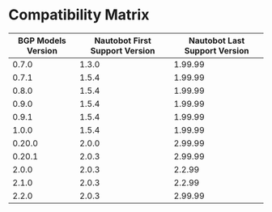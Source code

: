 # Compatibility Matrix

| BGP Models Version | Nautobot First Support Version | Nautobot Last Support Version |
|--------------------|--------------------------------|-------------------------------|
| 0.7.0              | 1.3.0                          | 1.99.99                       |
| 0.7.1              | 1.5.4                          | 1.99.99                       |
| 0.8.0              | 1.5.4                          | 1.99.99                       |
| 0.9.0              | 1.5.4                          | 1.99.99                       |
| 0.9.1              | 1.5.4                          | 1.99.99                       |
| 1.0.0              | 1.5.4                          | 1.99.99                       |
| 0.20.0             | 2.0.0                          | 2.99.99                       |
| 0.20.1             | 2.0.3                          | 2.99.99                       |
| 2.0.0              | 2.0.3                          | 2.2.99                        |
| 2.1.0              | 2.0.3                          | 2.2.99                        |
| 2.2.0              | 2.0.3                          | 2.99.99                       |
